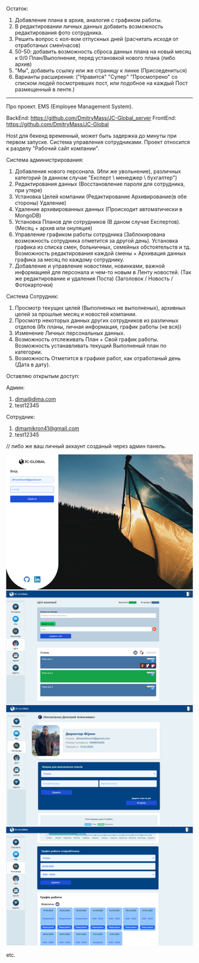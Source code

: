 Остаток:

1. Добавление плана в архив, аналогия с графиком работы.
2. В редактировании личных данных добавить возможность редактирования фото сотрудника.
3. Решить вопрос с кол-вом отпускных дней (расчитать исходя от отработаных смен\часов)
4. 50-50: добавить возможность сброса данных плана на новый месяц к 0/0 План/Выполнение, перед установкой нового плана (либо архив)
5. "Мы", добавить ссылку или же страницу к линке (Присоедениться)
6. Варианты расширения: ("Нравится" "Супер" "Просмотрено" со списком людей посмотревших пост, или подобное на каждый Пост размещенный в ленте.)

---

Про проект. EMS (Employee Management System).

BackEnd: https://github.com/DmitryMass/JC-Global_server
FrontEnd: https://github.com/DmitryMass/JC-Global

Host для бекенд временный, может быть задержка до минуты при первом запуске.
Система управления сотрудниками. Проект относится к разделу "Рабочий сайт компании".

Система администрирования:

1. Добавления нового персонала. (Или же увольнение), различных категорий (в данном случае "Експерт \ менеджер \ бухгалтер")
2. Редактирования данных (Восстановление пароля для сотрудника, при утере)
3. Установка Целей компании (Редактирование Архивирование(в обе стороны) Удаление)
4. Удаление архивированных данных (Происходит автоматически в MongoDB)
5. Установка Планов для сотрудников (В даном случае Експертов). (Месяц + архив или онуляция)
6. Управление графиком работы сотрудника (Заблокирована возможность сотрудника отметится за другой день). Установка графика из списка смен, больничных, семейных обстоятельств и тд. Возможность редактирования каждой смены + Архивация данных графика за месяц по каждому сотруднику.
7. Добавление и управление новостями, новинками, важной информацией для персонала и чем-то новым в Ленту новостей. (Так же редактирование и удаления Поста) (Заголовок / Новость / Фотокарточки)

Система Сотрудник:

1. Просмотр текущих целей (Выполненых не выполненых), архивных целей за прошлые месяц и новостей компании.
2. Просмотр некоторых данных других сотрудников из различных отделов (Их планы, личная информация, график работы (не вся))
3. Изменение Личных персональных данных.
4. Возможность отслеживать План + Свой график работы. Возможность устанавливать текущий Выполненый план по категории.
5. Возможность Отметится в графике работ, как отработаный день (Дата в дату).

Оставляю открытым доступ:

Админ:

1. dima@dima.com
2. test12345

Сотрудник:

1. dimamikron41@gmail.com
2. test12345

// либо же ваш личный аккаунт созданый через админ панель.

![DESKTOP!](./src/assets/githubPreview/loginPreview.png)
![DESKTOP!](./src/assets/githubPreview/goalPreview.png)
![DESKTOP!](./src/assets/githubPreview/adminPlanPreview.png)
![DESKTOP!](./src/assets/githubPreview/schedulePreview.png)

etc.
